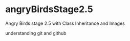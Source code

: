 # angryBirdsStage2.5
Angry Birds stage 2.5 with Class Inheritance and Images

understanding git and github